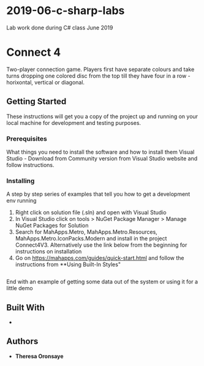 # 2019-06-c-sharp-labs
Lab work done during C# class June 2019


# Connect 4

Two-player connection game. Players first have separate colours and take turns dropping one colored disc from the top till they have four in a row - horixontal, vertical or diagonal.

## Getting Started

These instructions will get you a copy of the project up and running on your local machine for development and testing purposes.

### Prerequisites

What things you need to install the software and how to install them
Visual Studio - Download from Community version from Visual Studio website and follow instructions.

### Installing

A step by step series of examples that tell you how to get a development env running
1. Right click on solution file (.sln) and open with Visual Studio
2. In Visual Studio click on tools > NuGet Package Manager > Manage NuGet Packages for Solution
3. Search for MahApps.Metro, MahApps.Metro.Resources, MahApps.Metro.IconPacks.Modern and install in the project Connect4V3. Alternatively use the link below from the beginning for instructions on installation
4. Go on https://mahapps.com/guides/quick-start.html and follow the instructions from **Using Built-In Styles"
```

```

End with an example of getting some data out of the system or using it for a little demo

## Built With

* 

## Authors

* **Theresa Oronsaye**
